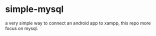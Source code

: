 # simple-mysql

a very simple way to connect an android app to xampp, this repo more focus on mysql.